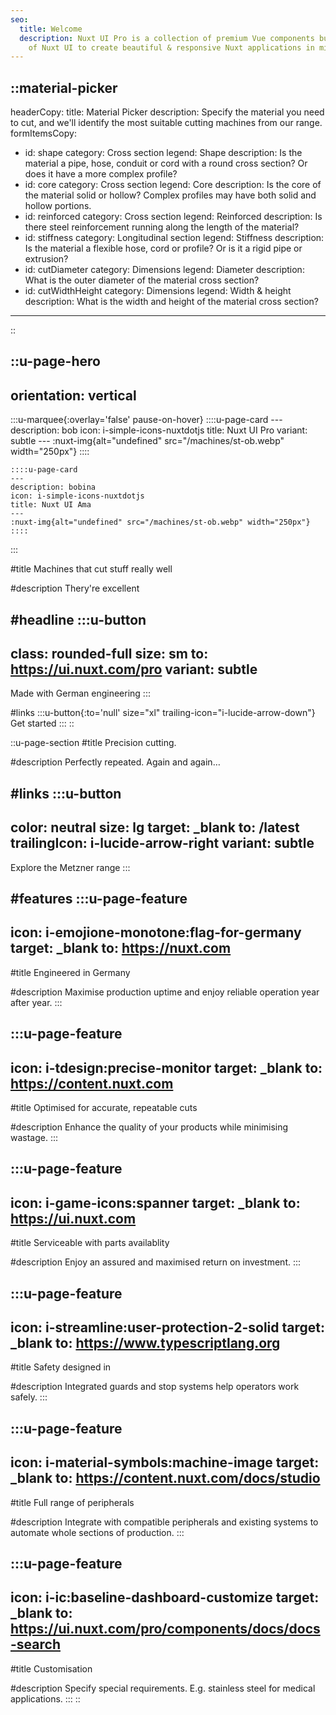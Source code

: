 ```yaml
---
seo:
  title: Welcome
  description: Nuxt UI Pro is a collection of premium Vue components built on top
    of Nuxt UI to create beautiful & responsive Nuxt applications in minutes.
---
```


::material-picker
---
headerCopy:
  title: Material Picker
  description: Specify the material you need to cut, and we'll identify the most suitable cutting machines from our range.
formItemsCopy:
  - id: shape
    category: Cross section
    legend: Shape
    description: Is the material a pipe, hose, conduit or cord with a round cross section? Or does it have a more complex profile?
  - id: core
    category: Cross section
    legend: Core
    description: Is the core of the material solid or hollow? Complex profiles may have both solid and hollow portions.
  - id: reinforced
    category: Cross section
    legend: Reinforced
    description: Is there steel reinforcement running along the length of the material?
  - id: stiffness
    category: Longitudinal section
    legend: Stiffness
    description: Is the material a flexible hose, cord or profile? Or is it a rigid pipe or extrusion?
  - id: cutDiameter
    category: Dimensions
    legend: Diameter
    description: What is the outer diameter of the material cross section?
  - id: cutWidthHeight
    category: Dimensions
    legend: Width & height
    description: What is the width and height of the material cross section?
---
::

::u-page-hero
---
orientation: vertical
---
  :::u-marquee{:overlay='false' pause-on-hover}
    ::::u-page-card
    ---
    description: bob
    icon: i-simple-icons-nuxtdotjs
    title: Nuxt UI Pro
    variant: subtle
    ---
    :nuxt-img{alt="undefined" src="/machines/st-ob.webp" width="250px"}
    ::::
  
    ::::u-page-card
    ---
    description: bobina
    icon: i-simple-icons-nuxtdotjs
    title: Nuxt UI Ama
    ---
    :nuxt-img{alt="undefined" src="/machines/st-ob.webp" width="250px"}
    ::::
  :::

#title
Machines that cut stuff really well

#description
Thery're excellent

#headline
  :::u-button
  ---
  class: rounded-full
  size: sm
  to: https://ui.nuxt.com/pro
  variant: subtle
  ---
  Made with German engineering
  :::

#links
  :::u-button{:to='null' size="xl" trailing-icon="i-lucide-arrow-down"}
  Get started
  :::
::

::u-page-section
#title
Precision cutting.

#description
Perfectly repeated. Again and again…

#links
  :::u-button
  ---
  color: neutral
  size: lg
  target: _blank
  to: /latest
  trailingIcon: i-lucide-arrow-right
  variant: subtle
  ---
  Explore the Metzner range
  :::

#features
  :::u-page-feature
  ---
  icon: i-emojione-monotone:flag-for-germany
  target: _blank
  to: https://nuxt.com
  ---
  #title
  Engineered in Germany
  
  #description
  Maximise production uptime and enjoy reliable operation year after year.
  :::

  :::u-page-feature
  ---
  icon: i-tdesign:precise-monitor
  target: _blank
  to: https://content.nuxt.com
  ---
  #title
  Optimised for accurate, repeatable cuts
  
  #description
  Enhance the quality of your products while minimising wastage.
  :::

  :::u-page-feature
  ---
  icon: i-game-icons:spanner
  target: _blank
  to: https://ui.nuxt.com
  ---
  #title
  Serviceable with parts availablity
  
  #description
  Enjoy an assured and maximised return on investment.
  :::

  :::u-page-feature
  ---
  icon: i-streamline:user-protection-2-solid
  target: _blank
  to: https://www.typescriptlang.org
  ---
  #title
  Safety designed in
  
  #description
  Integrated guards and stop systems help operators work safely.
  :::

  :::u-page-feature
  ---
  icon: i-material-symbols:machine-image
  target: _blank
  to: https://content.nuxt.com/docs/studio
  ---
  #title
  Full range of peripherals
  
  #description
  Integrate with compatible peripherals and existing systems to automate whole sections of production.
  :::

  :::u-page-feature
  ---
  icon: i-ic:baseline-dashboard-customize
  target: _blank
  to: https://ui.nuxt.com/pro/components/docs/docs-search
  ---
  #title
  Customisation
  
  #description
  Specify special requirements. E.g. stainless steel for medical applications.
  :::
::
